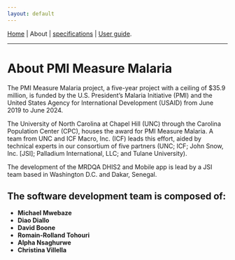 ```yaml
---
layout: default
---
```

[Home](./index.md) | About | [specifications](./specs.html) | [User guide](./userguide.html).
_ _ _

# About PMI Measure Malaria

The PMI Measure Malaria project, a five-year project with a ceiling of $35.9 million, is funded by the U.S. President’s Malaria Initiative (PMI) and the United States Agency for International Development (USAID) from June 2019 to June 2024.

The University of North Carolina at Chapel Hill (UNC) through the Carolina Population Center (CPC), houses the award for PMI Measure Malaria. A team from UNC and ICF Macro, Inc. (ICF) leads this effort, aided by technical experts in our consortium of five partners (UNC; ICF; John Snow, Inc. [JSI]; Palladium International, LLC; and Tulane University).

The development of the MRDQA DHIS2 and Mobile app is lead by a JSI team based in Washington D.C. and Dakar, Senegal.

## The software development team is composed of:

* **Michael Mwebaze**
* **Diao Diallo**
* **David Boone**
* **Romain-Rolland Tohouri**
* **Alpha Nsaghurwe**
* **Christina Villella**